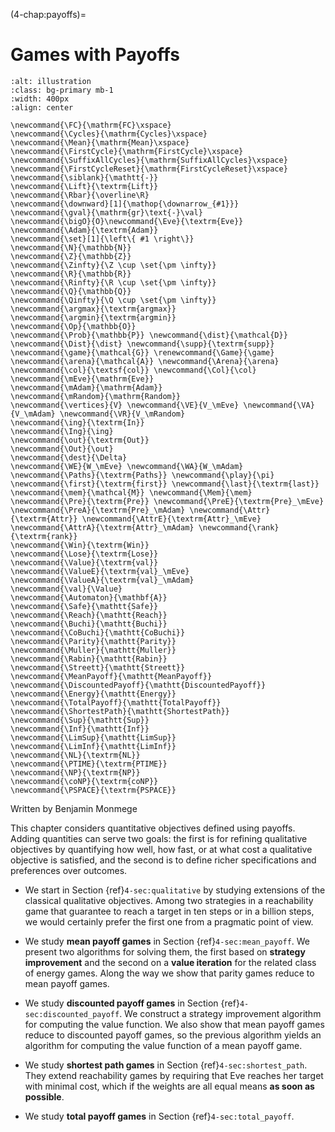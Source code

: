 (4-chap:payoffs)=
# Games with Payoffs

```{image} ./../4.jpg
:alt: illustration
:class: bg-primary mb-1
:width: 400px
:align: center
```
```{math}
\newcommand{\FC}{\mathrm{FC}\xspace} 
\newcommand{\Cycles}{\mathrm{Cycles}\xspace} 
\newcommand{\Mean}{\mathrm{Mean}\xspace} 
\newcommand{\FirstCycle}{\mathrm{FirstCycle}\xspace} 
\newcommand{\SuffixAllCycles}{\mathrm{SuffixAllCycles}\xspace} 
\newcommand{\FirstCycleReset}{\mathrm{FirstCycleReset}\xspace} 
\newcommand{\siblank}{\mathtt{-}}
\newcommand{\Lift}{\textrm{Lift}}
\newcommand{\Rbar}{\overline\R}
\newcommand{\downward}[1]{\mathop{\downarrow_{#1}}}
\newcommand{\gval}{\mathrm{gr}\text{-}\val}
\newcommand{\bigO}{O}\newcommand{\Eve}{\textrm{Eve}}
\newcommand{\Adam}{\textrm{Adam}}
\newcommand{\set}[1]{\left\{ #1 \right\}}
\newcommand{\N}{\mathbb{N}}
\newcommand{\Z}{\mathbb{Z}}
\newcommand{\Zinfty}{\Z \cup \set{\pm \infty}}
\newcommand{\R}{\mathbb{R}}
\newcommand{\Rinfty}{\R \cup \set{\pm \infty}}
\newcommand{\Q}{\mathbb{Q}}
\newcommand{\Qinfty}{\Q \cup \set{\pm \infty}}
\newcommand{\argmax}{\textrm{argmax}}
\newcommand{\argmin}{\textrm{argmin}}
\newcommand{\Op}{\mathbb{O}}
\newcommand{\Prob}{\mathbb{P}} \newcommand{\dist}{\mathcal{D}} \newcommand{\Dist}{\dist} \newcommand{\supp}{\textrm{supp}} 
\newcommand{\game}{\mathcal{G}} \renewcommand{\Game}{\game} \newcommand{\arena}{\mathcal{A}} \newcommand{\Arena}{\arena} 
\newcommand{\col}{\textsf{col}} \newcommand{\Col}{\col} 
\newcommand{\mEve}{\mathrm{Eve}}
\newcommand{\mAdam}{\mathrm{Adam}}
\newcommand{\mRandom}{\mathrm{Random}}
\newcommand{\vertices}{V} \newcommand{\VE}{V_\mEve} \newcommand{\VA}{V_\mAdam} \newcommand{\VR}{V_\mRandom} 
\newcommand{\ing}{\textrm{In}}
\newcommand{\Ing}{\ing}
\newcommand{\out}{\textrm{Out}}
\newcommand{\Out}{\out}
\newcommand{\dest}{\Delta} 
\newcommand{\WE}{W_\mEve} \newcommand{\WA}{W_\mAdam} 
\newcommand{\Paths}{\textrm{Paths}} \newcommand{\play}{\pi} \newcommand{\first}{\textrm{first}} \newcommand{\last}{\textrm{last}} 
\newcommand{\mem}{\mathcal{M}} \newcommand{\Mem}{\mem} 
\newcommand{\Pre}{\textrm{Pre}} \newcommand{\PreE}{\textrm{Pre}_\mEve} \newcommand{\PreA}{\textrm{Pre}_\mAdam} \newcommand{\Attr}{\textrm{Attr}} \newcommand{\AttrE}{\textrm{Attr}_\mEve} \newcommand{\AttrA}{\textrm{Attr}_\mAdam} \newcommand{\rank}{\textrm{rank}}
\newcommand{\Win}{\textrm{Win}} 
\newcommand{\Lose}{\textrm{Lose}} 
\newcommand{\Value}{\textrm{val}} 
\newcommand{\ValueE}{\textrm{val}_\mEve} 
\newcommand{\ValueA}{\textrm{val}_\mAdam}
\newcommand{\val}{\Value} 
\newcommand{\Automaton}{\mathbf{A}} 
\newcommand{\Safe}{\mathtt{Safe}}
\newcommand{\Reach}{\mathtt{Reach}} 
\newcommand{\Buchi}{\mathtt{Buchi}} 
\newcommand{\CoBuchi}{\mathtt{CoBuchi}} 
\newcommand{\Parity}{\mathtt{Parity}} 
\newcommand{\Muller}{\mathtt{Muller}} 
\newcommand{\Rabin}{\mathtt{Rabin}} 
\newcommand{\Streett}{\mathtt{Streett}} 
\newcommand{\MeanPayoff}{\mathtt{MeanPayoff}} 
\newcommand{\DiscountedPayoff}{\mathtt{DiscountedPayoff}}
\newcommand{\Energy}{\mathtt{Energy}}
\newcommand{\TotalPayoff}{\mathtt{TotalPayoff}}
\newcommand{\ShortestPath}{\mathtt{ShortestPath}}
\newcommand{\Sup}{\mathtt{Sup}}
\newcommand{\Inf}{\mathtt{Inf}}
\newcommand{\LimSup}{\mathtt{LimSup}}
\newcommand{\LimInf}{\mathtt{LimInf}}
\newcommand{\NL}{\textrm{NL}}
\newcommand{\PTIME}{\textrm{PTIME}}
\newcommand{\NP}{\textrm{NP}}
\newcommand{\coNP}{\textrm{coNP}}
\newcommand{\PSPACE}{\textrm{PSPACE}}
```
Written by Benjamin Monmege



This chapter considers quantitative objectives defined using payoffs. 
Adding quantities can serve two goals:
the first is for refining qualitative objectives by quantifying how well, how fast, or at what cost a qualitative objective is satisfied,
and the second is to define richer specifications and preferences over outcomes.

*  We start in Section {ref}`4-sec:qualitative` by studying extensions of the classical qualitative objectives. Among two strategies in a reachability game that guarantee to reach a target in ten steps or in a billion steps, we would certainly prefer the first one from a pragmatic point of view.

*  We study **mean payoff games** in Section {ref}`4-sec:mean_payoff`. 
We present two algorithms for solving them, the first based on **strategy improvement** and the second on a **value iteration** for the related class of energy games.
Along the way we show that parity games reduce to mean payoff games.

*  We study **discounted payoff games** in Section {ref}`4-sec:discounted_payoff`.
We construct a strategy improvement algorithm for computing the value function.
We also show that mean payoff games reduce to discounted payoff games, so the previous algorithm yields an algorithm for computing the value function of a mean payoff game.

*  We study **shortest path games** in Section {ref}`4-sec:shortest_path`.
They extend reachability games by requiring that Eve reaches her target with minimal cost, 
which if the weights are all equal means **as soon as possible**.

*  We study **total payoff games** in Section {ref}`4-sec:total_payoff`.















